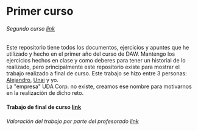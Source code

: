 Primer curso
=====

###### Segundo curso [link](../2GDAW)

Este repositorio tiene todos los documentos, ejercicios y apuntes que he utilizado y hecho en el primer año del curso de DAW. Mantengo los ejercicios hechos en clase y como deberes para tener un historial de lo realizado, pero principalmente este repositorio existe para mostrar el trabajo realizado a final de curso. Este trabajo se hizo entre 3 personas: [Alejandro](https://github.com/AlejandroDiazdeOtalora), [Unai](https://github.com/unaipuelles) y yo.  
La "empresa" UDA Corp. no existe, creamos ese nombre para motivarnos en la realización de dicho reto.

#### Trabajo de final de curso [link](./Reto)
###### Valoración del trabajo por parte del profesorado [link](/Nota%20reto.PNG)
